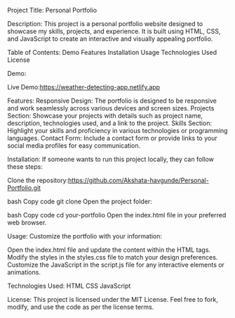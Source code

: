 Project Title: Personal Portfolio

Description:
This project is a personal portfolio website designed to showcase my skills, projects, and experience. It is built using HTML, CSS, and JavaScript to create an interactive and visually appealing portfolio.

Table of Contents:
Demo
Features
Installation
Usage
Technologies Used
License

Demo:

Live Demo:https://weather-detecting-app.netlify.app

Features:
Responsive Design: The portfolio is designed to be responsive and work seamlessly across various devices and screen sizes.
Projects Section: Showcase your projects with details such as project name, description, technologies used, and a link to the project.
Skills Section: Highlight your skills and proficiency in various technologies or programming languages.
Contact Form: Include a contact form or provide links to your social media profiles for easy communication.

Installation:
If someone wants to run this project locally, they can follow these steps:

Clone the repository:https://github.com/Akshata-havgunde/Personal-Portfolio.git

bash
Copy code
git clone 
Open the project folder:

bash
Copy code
cd your-portfolio
Open the index.html file in your preferred web browser.

Usage:
Customize the portfolio with your information:

Open the index.html file and update the content within the HTML tags.
Modify the styles in the styles.css file to match your design preferences.
Customize the JavaScript in the script.js file for any interactive elements or animations.

Technologies Used:
HTML
CSS
JavaScript

License:
This project is licensed under the MIT License. Feel free to fork, modify, and use the code as per the license terms.

